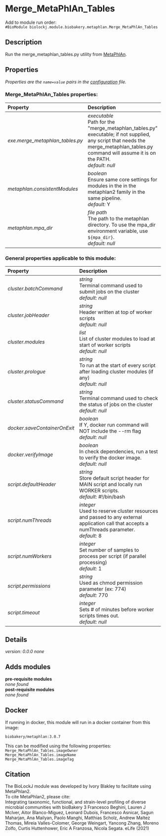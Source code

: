 # Merge_MetaPhlAn_Tables
Add to module run order:                    
`#BioModule biolockj.module.biobakery.metaphlan.Merge_MetaPhlAn_Tables`

## Description 
Run the merge_metaphlan_tables.py utility from [MetaPhlAn](https://github.com/biobakery/MetaPhlAn).

## Properties 
*Properties are the `name=value` pairs in the [configuration](../../../Configuration#properties) file.*                   

### Merge_MetaPhlAn_Tables properties: 
| Property| Description |
| :--- | :--- |
| *exe.merge_metaphlan_tables.py* | _executable_ <br>Path for the "merge_metaphlan_tables.py" executable; if not supplied, any script that needs the merge_metaphlan_tables.py command will assume it is on the PATH.<br>*default:*  *null* |
| *metaphlan.consistentModules* | _boolean_ <br>Ensure same core settings for modules in the in the metaphlan2 family in the same pipeline.<br>*default:*  Y |
| *metaphlan.mpa_dir* | _file path_ <br>The path to the metaphlan directory. To use the mpa_dir environment variable, use `${mpa_dir}`.<br>*default:*  *null* |

### General properties applicable to this module: 
| Property| Description |
| :--- | :--- |
| *cluster.batchCommand* | _string_ <br>Terminal command used to submit jobs on the cluster<br>*default:*  *null* |
| *cluster.jobHeader* | _string_ <br>Header written at top of worker scripts<br>*default:*  *null* |
| *cluster.modules* | _list_ <br>List of cluster modules to load at start of worker scripts<br>*default:*  *null* |
| *cluster.prologue* | _string_ <br>To run at the start of every script after loading cluster modules (if any)<br>*default:*  *null* |
| *cluster.statusCommand* | _string_ <br>Terminal command used to check the status of jobs on the cluster<br>*default:*  *null* |
| *docker.saveContainerOnExit* | _boolean_ <br>If Y, docker run command will NOT include the --rm flag<br>*default:*  *null* |
| *docker.verifyImage* | _boolean_ <br>In check dependencies, run a test to verify the docker image.<br>*default:*  *null* |
| *script.defaultHeader* | _string_ <br>Store default script header for MAIN script and locally run WORKER scripts.<br>*default:*  #!/bin/bash |
| *script.numThreads* | _integer_ <br>Used to reserve cluster resources and passed to any external application call that accepts a numThreads parameter.<br>*default:*  8 |
| *script.numWorkers* | _integer_ <br>Set number of samples to process per script (if parallel processing)<br>*default:*  1 |
| *script.permissions* | _string_ <br>Used as chmod permission parameter (ex: 774)<br>*default:*  770 |
| *script.timeout* | _integer_ <br>Sets # of minutes before worker scripts times out.<br>*default:*  *null* |

## Details 
_version: 0.0.0_ 
*none*

## Adds modules 
**pre-requisite modules**                    
*none found*                   
**post-requisite modules**                    
*none found*                   

## Docker 
If running in docker, this module will run in a docker container from this image:<br>
```
biobakery/metaphlan:3.0.7
```
This can be modified using the following properties:<br>
`Merge_MetaPhlAn_Tables.imageOwner`<br>
`Merge_MetaPhlAn_Tables.imageName`<br>
`Merge_MetaPhlAn_Tables.imageTag`<br>

## Citation 
The BioLockJ module was developed by Ivory Blakley to facilitate using MetaPhlan2.                   
To cite MetaPhlan2, please cite:                    
Integrating taxonomic, functional, and strain-level profiling of diverse microbial communities with bioBakery 3 Francesco Beghini, Lauren J McIver, Aitor Blanco-Míguez, Leonard Dubois, Francesco Asnicar, Sagun Maharjan, Ana Mailyan, Paolo Manghi, Matthias Scholz, Andrew Maltez Thomas, Mireia Valles-Colomer, George Weingart, Yancong Zhang, Moreno Zolfo, Curtis Huttenhower, Eric A Franzosa, Nicola Segata. eLife (2021)

